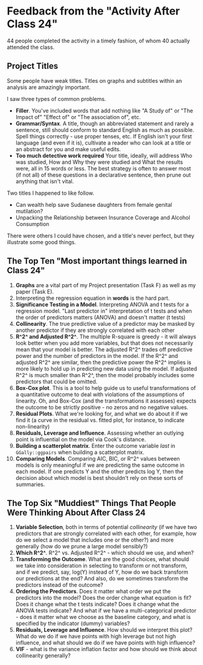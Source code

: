 # Feedback from the "Activity After Class 24"

44 people completed the activity in a timely fashion, of whom 40 actually attended the class.

## Project Titles

Some people have weak titles. Titles on graphs and subtitles within an analysis are amazingly important.

I saw three types of common problems. 
- **Filler**. You've included words that add nothing like "A Study of" or "The Impact of" "Effect of" or "The association of", etc.
- **Grammar/Syntax**. A title, though an abbreviated statement and rarely a sentence, still should conform to standard English as much as possible. Spell things correctly - use proper tenses, etc. If English isn't your first language (and even if it is), cultivate a reader who can look at a title or an abstract for you and make useful edits.
- **Too much detective work required** Your title, ideally, will address Who was studied, How and Why they were studied and What the results were, all in 15 words or less. The best strategy is often to answer most (if not all) of these questions in a declarative sentence, then prune out anything that isn't vital.
    
Two titles I happened to like follow. 
- Can wealth help save Sudanese daughters from female genital mutilation? 
- Unpacking the Relationship between Insurance Coverage and Alcohol Consumption

There were others I could have chosen, and a title's never perfect, but they illustrate some good things.

## The Top Ten "Most important things learned in Class 24" 

1. **Graphs** are a vital part of my Project presentation (Task F) as well as my paper (Task E).
2. Interpreting the regression equation in **words** is the hard part.
3. **Significance Testing in a Model**. Interpreting ANOVA and t tests for a regression model. "Last predictor in" interpretation of t tests and when the order of predictors matters (ANOVA) and doesn't matter (t tests)
4. **Collinearity**. The true predictive value of a predictor may be masked by another predictor if they are strongly correlated with each other
5. **R^2^ and Adjusted R^2^**. The multiple R-square is greedy - it will always look better when you add more variables, but that does not necessarily mean that your model is better. The adjusted R^2^ trades off predictive power and the number of predictors in the model. If the R^2^ and adjusted R^2^ are similar, then the predictive power the R^2^ implies is more likely to hold up in predicting new data using the model. If adjusted R^2^ is much smaller than R^2^, then the model probably includes some predictors that could be omitted.
6. **Box-Cox plot**. This is a tool to help guide us to useful transformations of a quantitative outcome to deal with violations of the assumptions of linearity. Oh, and Box-Cox (and the transformations it assesses) expects the outcome to be strictly positive - no zeros and no negative values.
7. **Residual Plots**. What we're looking for, and what we do about it if we find it (a curve in the residual vs. fitted plot, for instance, to indicate non-linearity)
8. **Residuals, Leverage and Influence**. Assessing whether an outlying point is influential on the model via Cook's distance.
9. **Building a scatterplot matrix**. Enter the outcome variable *last* in `GGally::ggpairs` when building a scatterplot matrix.
10. **Comparing Models**. Comparing AIC, BIC, or R^2^ values between models is only meaningful if we are predicting the same outcome in each model. If one predicts Y and the other predicts log Y, then the decision about which model is best shouldn't rely on these sorts of summaries.

## The Top Six "Muddiest" Things That People Were Thinking About After Class 24

1. **Variable Selection**, both in terms of potential *collinearity* (if we have two predictors that are strongly correlated with each other, for example, how do we select a model that includes one or the other?) and more generally (how do we prune a large model sensibly?)
2. **Which R^2^**. R^2^ vs. Adjusted R^2^ - which should we use, and when?
3. **Transforming the Outcome**. What are the good choices, what should we take into consideration in selecting to transform or not transform, and if we predict, say, log(Y) instead of Y, how do we back transform our predictions at the end? And also, do we sometimes transform the predictors instead of the outcome?
4. **Ordering the Predictors**. Does it matter what order we put the predictors into the model? Does the order change what equation is fit? Does it change what the t tests indicate? Does it change what the ANOVA tests indicate? And what if we have a multi-categorical predictor - does it matter what we choose as the baseline category, and what is specified by the indicator (dummy) variables?
5. **Residuals, Leverage and Influence**. How should we interpret this plot? What do we do if we have points with high leverage but not high influence, and what should we do if we have points with high influence?
6. **VIF** - what is the variance inflation factor and how should we think about collinearity generally?
